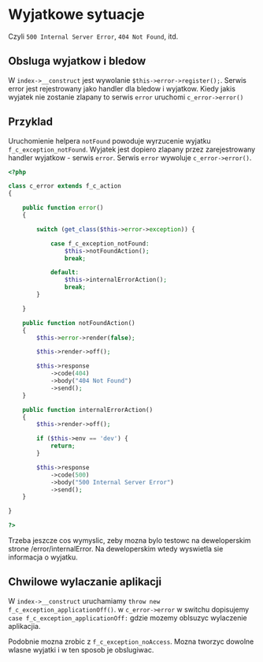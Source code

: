 # Wyjatkowe sytuacje

Czyli `500 Internal Server Error`, `404 Not Found`, itd.

## Obsluga wyjatkow i bledow

W `index->__construct` jest wywolanie `$this->error->register();`.
Serwis error jest rejestrowany jako handler dla bledow i wyjatkow.
Kiedy jakis wyjatek nie zostanie zlapany to serwis `error` uruchomi `c_error->error()`

## Przyklad

Uruchomienie helpera `notFound` powoduje wyrzucenie wyjatku `f_c_exception_notFound`.
Wyjatek jest dopiero zlapany przez zarejestrowany handler wyjatkow - serwis `error`.
Serwis `error` wywoluje `c_error->error()`.

```php
<?php

class c_error extends f_c_action
{

    public function error()
    {

        switch (get_class($this->error->exception)) {

            case f_c_exception_notFound:
                $this->notFoundAction();
                break;

            default:
                $this->internalErrorAction();
                break;
        }

    }

    public function notFoundAction()
    {
        $this->error->render(false);

        $this->render->off();

        $this->response
            ->code(404)
            ->body("404 Not Found")
            ->send();
    }

    public function internalErrorAction()
    {
        $this->render->off();

        if ($this->env == 'dev') {
            return;
        }

        $this->response
            ->code(500)
            ->body("500 Internal Server Error")
            ->send();
    }

}

?>
```

Trzeba jeszcze cos wymyslic, zeby mozna bylo testowc na deweloperskim strone /error/internalError.
Na deweloperskim wtedy wyswietla sie informacja o wyjatku.

## Chwilowe wylaczanie aplikacji

W `index->__construct` uruchamiamy `throw new f_c_exception_applicationOff()`.
w `c_error->error` w switchu dopisujemy `case f_c_exception_applicationOff:` gdzie mozemy oblsuzyc wylaczenie aplikacjia.


Podobnie mozna zrobic z `f_c_exception_noAccess`.
Mozna tworzyc dowolne wlasne wyjatki i w ten sposob je obslugiwac.




